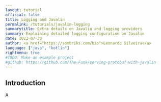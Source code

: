 ```yaml
---
layout: tutorial
official: false
title: Logging and Javalin
permalink: /tutorials/javalin-logging
summarytitle: Extra details on Javalin and logging providers
summary: Explaining detailed logging configuration on Javalin 
date: 2023-07-30
author: <a href="https://sombriks.com/bio">Leonardo Silveira</a>
language: ["java", "kotlin"]
rightmenu: true
#TODO: Make an example project 
#github: https://github.com/The-Funk/serving-protobuf-with-javalin 
---
```


## Introduction

A